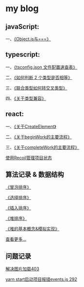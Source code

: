 # my blog

## javaScript:
一、[《Object.is与===》](https://github.com/lmxyjy/blogs/issues/6)

## typescript:

一、[《tsconfig.json 文件配置速查表》](https://github.com/lmxyjy/blogs/issues/1)

二、[《如何判断 2 个类型是否相等》](https://github.com/lmxyjy/blogs/issues/2)

三、[《联合类型如何转交叉类型》](https://github.com/lmxyjy/blogs/issues/3)

四、[《关于类型兼容》](https://github.com/lmxyjy/blogs/issues/4)

## react:
一、[《关于CreateElement》](https://github.com/lmxyjy/blogs/issues/5)

二、[《关于beginWork的主要流程》](https://github.com/lmxyjy/blogs/issues/8)

三、[《关于completeWork的主要流程》](https://github.com/lmxyjy/blogs/issues/13)

[使用Recoil管理项目状态](https://github.com/lmxyjy/blogs/issues/15)

## 算法记录 & 数据结构
[《冒泡排序》](https://github.com/lmxyjy/blogs/issues/7)

[《选择排序》](https://github.com/lmxyjy/blogs/issues/9)

[《插入排序》](https://github.com/lmxyjy/blogs/issues/10)

[《堆排序》](https://github.com/lmxyjy/blogs/issues/11)

[《堆的基本概念&模拟实现》](https://github.com/lmxyjy/blogs/issues/12)

[查看更多...](https://github.com/lmxyjy/algorithm)

## 问题记录
[解决图片加载403](https://github.com/lmxyjy/blogs/issues/14)

[yarn start启动项目报错events.js 292](https://github.com/lmxyjy/blogs/issues/16)
